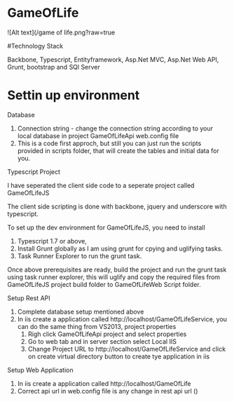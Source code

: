 # GameOfLife

![Alt text](/game of life.png?raw=true

#Technology Stack

Backbone, Typescript, Entityframework, Asp.Net MVC, Asp.Net Web API, Grunt, bootstrap and SQl Server

# Settin up environment

Database

1. Connection string - change the connection string according to your local database in project GameOfLifeApi web.config file
    <add key="ConnectionString" value="Data Source=DELL\SQLEXPRESS;Initial Catalog=gameoflife;Integrated Security=False;Persist Security Info=False;User ID=sa;Password=Anil@123" />
2. This is a code first approch, but still you can just run the scripts provided in scripts folder, that will create the tables and initial data for you.

Typescript Project

I have seperated the client side code to a seperate project called GameOfLifeJS

The client side scripting is done with backbone, jquery and underscore with typescript. 

To set up the dev environment for GameOfLifeJS, you need to install 

1. Typescript 1.7  or above, 
2. Install Grunt globally as I am using grunt for cpying and uglifying tasks.
3. Task Runner Explorer to run the grunt task.

Once above prerequisites are ready, build the project and run the grunt task using task runner explorer, this will uglify and copy the required files from GameOfLifeJS project build folder to GameOfLifeWeb Script folder.

Setup Rest API

1. Complete database setup mentioned above
2. In iis create a application called http://localhost/GameOfLifeService, you can do the same thing from VS2013, project properties
    1. Righ click GameOfLifeApi project and select properties
    2. Go to web tab and in server section select Local IIS
    3. Change Project URL to http://localhost/GameOfLifeService and click on create virtual directory button to create tye application in iis

Setup Web Application

1. In iis create a application called http://localhost/GameOfLife
2. Correct api url in web.config file is any change in rest api url (<add key="apiurl" value="http://localhost/GameOfLifeService/api/"/>)

